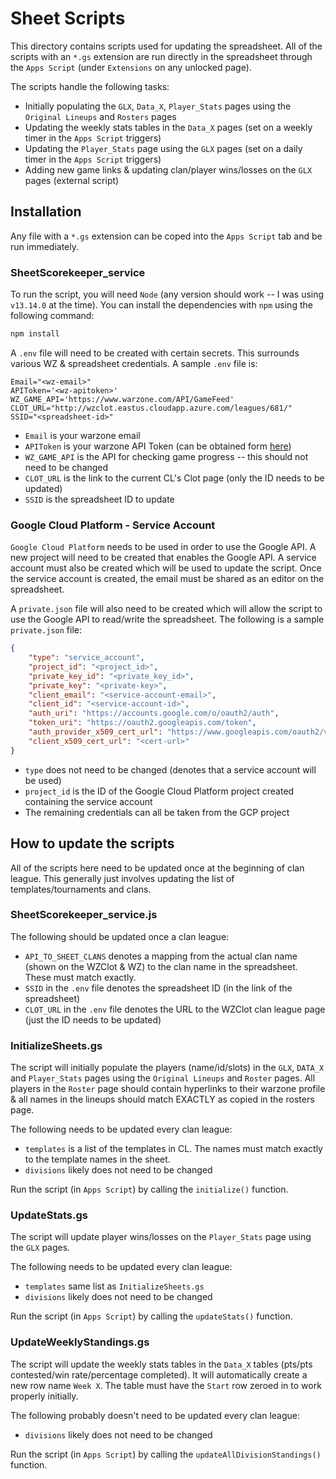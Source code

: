 # Sheet Scripts

This directory contains scripts used for updating the spreadsheet. All of the scripts with an `*.gs` extension are run directly in the spreadsheet through the `Apps Script` (under `Extensions` on any unlocked page).

The scripts handle the following tasks:
* Initially populating the `GLX`, `Data_X`, `Player_Stats` pages using the `Original Lineups` and `Rosters` pages
* Updating the weekly stats tables in the `Data_X` pages (set on a weekly timer in the `Apps Script` triggers)
* Updating the `Player_Stats` page using the `GLX` pages (set on a daily timer in the `Apps Script` triggers)
* Adding new game links & updating clan/player wins/losses on the `GLX` pages (external script)


## Installation

Any file with a `*.gs` extension can be coped into the `Apps Script` tab and be run immediately.

### SheetScorekeeper_service

To run the script, you will need `Node` (any version should work -- I was using `v13.14.0` at the time). You can install the dependencies with `npm` using the following command:

```bash
npm install
```

A `.env` file will need to be created with certain secrets. This surrounds various WZ & spreadsheet credentials. A sample `.env` file is:
```
Email="<wz-email>"
APIToken='<wz-apitoken>'
WZ_GAME_API='https://www.warzone.com/API/GameFeed'
CLOT_URL="http://wzclot.eastus.cloudapp.azure.com/leagues/681/"
SSID="<spreadsheet-id>"
```

* `Email` is your warzone email
* `APIToken` is your warzone API Token (can be obtained form [here](https://www.warzone.com/wiki/Get_API_Token_API))
* `WZ_GAME_API` is the API for checking game progress -- this should not need to be changed
* `CLOT_URL` is the link to the current CL's Clot page (only the ID needs to be updated)
* `SSID` is the spreadsheet ID to update

### Google Cloud Platform - Service Account

`Google Cloud Platform` needs to be used in order to use the Google API. A new project will need to be created that enables the Google API. A service account must also be created which will be used to update the script. Once the service account is created, the email must be shared as an editor on the spreadsheet.

A `private.json` file will also need to be created which will allow the script to use the Google API to read/write the spreadsheet. The following is a sample `private.json` file:
```json
{
    "type": "service_account",
    "project_id": "<project_id>",
    "private_key_id": "<private_key_id>",
    "private_key": "<private-key>",
    "client_email": "<service-account-email>",
    "client_id": "<service-account-id>",
    "auth_uri": "https://accounts.google.com/o/oauth2/auth",
    "token_uri": "https://oauth2.googleapis.com/token",
    "auth_provider_x509_cert_url": "https://www.googleapis.com/oauth2/v1/certs",
    "client_x509_cert_url": "<cert-url>"
}
```

* `type` does not need to be changed (denotes that a service account will be used)
* `project_id` is the ID of the Google Cloud Platform project created containing the service account
* The remaining credentials can all be taken from the GCP project


## How to update the scripts

All of the scripts here need to be updated once at the beginning of clan league. This generally just involves updating the list of templates/tournaments and clans.

### SheetScorekeeper_service.js

The following should be updated once a clan league:
* `API_TO_SHEET_CLANS` denotes a mapping from the actual clan name (shown on the WZClot & WZ) to the clan name in the spreadsheet. These must match exactly.
* `SSID` in the `.env` file denotes the spreadsheet ID (in the link of the spreadsheet)
* `CLOT_URL` in the `.env` file denotes the URL to the WZClot clan league page (just the ID needs to be updated)

### InitializeSheets.gs

The script will initially populate the players (name/id/slots) in the `GLX`, `DATA_X` and `Player_Stats` pages using the `Original Lineups` and `Roster` pages. All players in the `Roster` page should contain hyperlinks to their warzone profile & all names in the lineups should match EXACTLY as copied in the rosters page.

The following needs to be updated every clan league:
* `templates` is a list of the templates in CL. The names must match exactly to the template names in the sheet.
* `divisions` likely does not need to be changed

Run the script (in `Apps Script`) by calling the `initialize()` function.

### UpdateStats.gs

The script will update player wins/losses on the `Player_Stats` page using the `GLX` pages.

The following needs to be updated every clan league:
* `templates` same list as `InitializeSheets.gs`
* `divisions` likely does not need to be changed

Run the script (in `Apps Script`) by calling the `updateStats()` function.

### UpdateWeeklyStandings.gs

The script will update the weekly stats tables in the `Data_X` tables (pts/pts contested/win rate/percentage completed). It will automatically create a new row name `Week X`. The table must have the `Start` row zeroed in to work properly initially.

The following probably doesn't need to be updated every clan league:
* `divisions` likely does not need to be changed

Run the script (in `Apps Script`) by calling the `updateAllDivisionStandings()` function.
